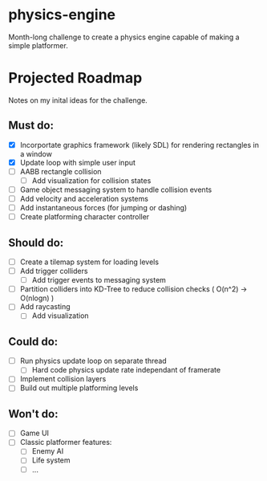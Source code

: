 # physics-engine
Month-long challenge to create a physics engine capable of making a simple platformer.

# Projected Roadmap
Notes on my inital ideas for the challenge.

## Must do:
- [x] Incorportate graphics framework (likely SDL) for rendering rectangles in a window
- [x] Update loop with simple user input
- [ ] AABB rectangle collision
  - [ ] Add visualization for collision states
- [ ] Game object messaging system to handle collision events
- [ ] Add velocity and acceleration systems
- [ ] Add instantaneous forces (for jumping or dashing)
- [ ] Create platforming character controller

## Should do:
- [ ] Create a tilemap system for loading levels
- [ ] Add trigger colliders
  - [ ] Add trigger events to messaging system
- [ ] Partition colliders into KD-Tree to reduce collision checks ( O(n^2) -> O(nlogn) )
- [ ] Add raycasting
  - [ ] Add visualization

## Could do:
- [ ] Run physics update loop on separate thread
  - [ ] Hard code physics update rate independant of framerate
- [ ] Implement collision layers
- [ ] Build out multiple platforming levels

## Won't do:
- [ ] Game UI
- [ ] Classic platformer features:
  - [ ] Enemy AI
  - [ ] Life system
  - [ ] ...
